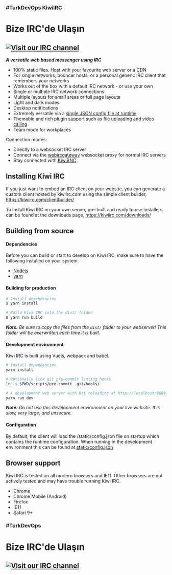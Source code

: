 ### #TurkDevOps KiwiIRC
# Bize IRC'de Ulaşın
[![Visit our IRC channel](https://kiwiirc.com/buttons/irc.kiwiirc.com/TurkDevOps.png)](https://kiwiirc.com/client/irc.kiwiirc.com/#TurkDevOps)
---

***A versatile web based messenger using IRC***


- 100% static files. Host with your favourite web server or a CDN
- For single networks, bouncer hosts, or a personal generic IRC client that remembers your networks
- Works out of the box with a default IRC network - or use your own
- Single or multiple IRC network connections
- Multiple layouts for small areas or full page layouts
- Light and dark modes
- Desktop notifications
- Extremely versatile via a [single JSON config file at runtime](https://github.com/kiwiirc/kiwiirc/wiki/Configuration)
- Themable and rich [plugin support](https://github.com/kiwiirc/kiwiirc/wiki/Plugins) such as [file uploading](https://github.com/kiwiirc/plugin-fileuploader/) and [video calling](https://github.com/kiwiirc/plugin-conference)
- Team mode for workplaces

Connection modes:

- Directly to a websocket IRC server
- Connect via the [webircgateway](https://github.com/kiwiirc/webircgateway) websocket proxy for normal IRC servers
- Stay connected with [KiwiBNC](https://github.com/kiwiirc/kiwibnc)

## Installing Kiwi IRC
If you just want to embed an IRC client on your website, you can generate a custom client hosted by kiwiirc.com using the simple client builder, https://kiwiirc.com/clientbuilder/

To install Kiwi IRC on your own server, pre-built and ready to use installers can be found at the downloads page, https://kiwiirc.com/downloads/

## Building from source
#### Dependencies
Before you can build or start to develop on Kiwi IRC, make sure to have the following installed on your system:
* [Nodejs](https://nodejs.org/)
* [yarn](https://yarnpkg.com/)

#### Building for production

``` bash
# Install dependencies
$ yarn install

# Build Kiwi IRC into the dist/ folder
$ yarn run build
```

***Note:*** *Be sure to copy the files from the `dist/` folder to your webserver! This folder will be overwritten each time it is built.*

#### Development environment
Kiwi IRC is built using Vuejs, webpack and babel.

``` bash
# Install dependencies
yarn install

# Optionally link git pre-commit linting hooks
ln -s $PWD/scripts/pre-commit .git/hooks/

# A development web server with hot reloading at http://localhost:8080/
yarn run dev
```

***Note:*** *Do not use this development environment on your live website. It is slow, very large, and unsecure.*

#### Configuration

By default, the client will load the /static/config.json file on startup which
contains the runtime configuration. When running in the development environment this can be found at [static/config.json](static/config.json)


## Browser support

Kiwi IRC is tested on all modern browsers and IE11. Other browsers are not actively tested and may have trouble running Kiwi IRC.
* Chrome
* Chrome Mobile (Android)
* Firefox
* IE11
* Safari 9+
### #TurkDevOps 
# Bize IRC'de Ulaşın
[![Visit our IRC channel](https://kiwiirc.com/buttons/irc.kiwiirc.com/TurkDevOps.png)](https://kiwiirc.com/client/irc.kiwiirc.com/?nick=DevTurks|?#TurkDevOps)
---
